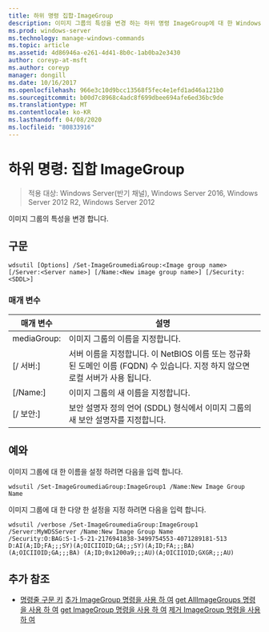 ```yaml
---
title: 하위 명령 집합-ImageGroup
description: 이미지 그룹의 특성을 변경 하는 하위 명령 ImageGroup에 대 한 Windows 명령 항목입니다.
ms.prod: windows-server
ms.technology: manage-windows-commands
ms.topic: article
ms.assetid: 4d86946a-e261-4d41-8b0c-1ab0ba2e3430
author: coreyp-at-msft
ms.author: coreyp
manager: dongill
ms.date: 10/16/2017
ms.openlocfilehash: 966e3c10d9bcc13568f5fec4e1efd1ad46a121b0
ms.sourcegitcommit: b00d7c8968c4adc8f699dbee694afe6ed36bc9de
ms.translationtype: MT
ms.contentlocale: ko-KR
ms.lasthandoff: 04/08/2020
ms.locfileid: "80833916"
---
```

# <a name="subcommand-set-imagegroup"></a>하위 명령: 집합 ImageGroup

>적용 대상: Windows Server(반기 채널), Windows Server 2016, Windows Server 2012 R2, Windows Server 2012

이미지 그룹의 특성을 변경 합니다.

## <a name="syntax"></a>구문
```
wdsutil [Options] /Set-ImageGroumediaGroup:<Image group name> [/Server:<Server name>] [/Name:<New image group name>] [/Security:<SDDL>]
```
### <a name="parameters"></a>매개 변수
|매개 변수|설명|
|-------|--------|
mediaGroup:<Image group name>|이미지 그룹의 이름을 지정합니다.|
|[/ 서버:<Server name>]|서버 이름을 지정합니다. 이 NetBIOS 이름 또는 정규화 된 도메인 이름 (FQDN) 수 있습니다. 지정 하지 않으면 로컬 서버가 사용 됩니다.|
|[/Name:<New image group name>]|이미지 그룹의 새 이름을 지정합니다.|
|[/ 보안:<SDDL>]|보안 설명자 정의 언어 (SDDL) 형식에서 이미지 그룹의 새 보안 설명자를 지정합니다.|
## <a name="examples"></a><a name=BKMK_examples></a>예와
이미지 그룹에 대 한 이름을 설정 하려면 다음을 입력 합니다.
```
wdsutil /Set-ImageGroumediaGroup:ImageGroup1 /Name:New Image Group Name
```
이미지 그룹에 대 한 다양 한 설정을 지정 하려면 다음을 입력 합니다.
```
wdsutil /verbose /Set-ImageGroumediaGroup:ImageGroup1 /Server:MyWDSServer /Name:New Image Group Name 
/Security:O:BAG:S-1-5-21-2176941838-3499754553-4071289181-513 D:AI(A;ID;FA;;;SY)(A;OICIIOID;GA;;;SY)(A;ID;FA;;;BA)(A;OICIIOID;GA;;;BA) (A;ID;0x1200a9;;;AU)(A;OICIIOID;GXGR;;;AU)
```
## <a name="additional-references"></a>추가 참조
- [명령줄 구문 키](command-line-syntax-key.md)
[추가 ImageGroup 명령을 사용 하 여](using-the-add-imagegroup-command.md)
[get AllImageGroups 명령을 사용 하 여](using-the-get-allimagegroups-command.md)
[get ImageGroup 명령을 사용 하 여](using-the-get-imagegroup-command.md)
[제거 ImageGroup 명령을 사용 하 여](using-the-remove-imagegroup-command.md)
